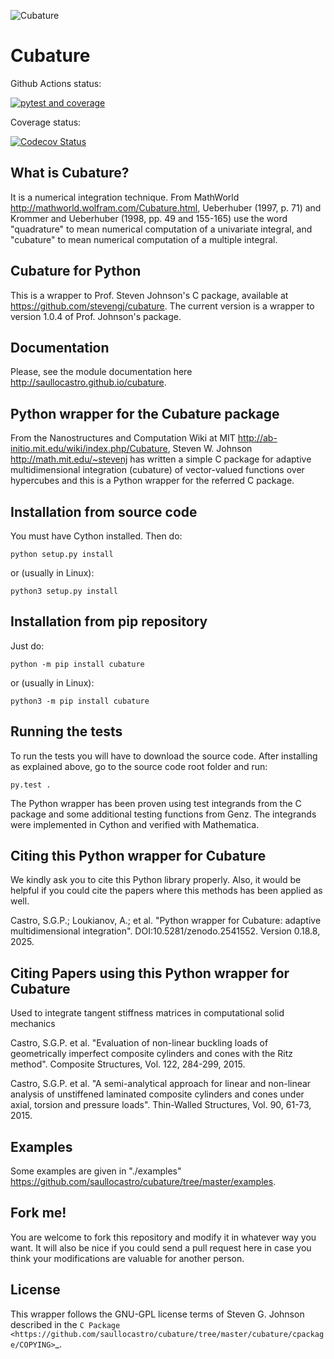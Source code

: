 ![Cubature](https://raw.github.com/saullocastro/cubature/master/cubature_logo.png "Cubature")

Cubature
========

Github Actions status:

[![pytest and coverage](https://github.com/saullocastro/cubature/actions/workflows/pytest_and_coverage.yml/badge.svg)](https://github.com/saullocastro/cubature/actions/workflows/pytest_and_coverage.yml)

Coverage status:

[![Codecov Status](https://codecov.io/gh/saullocastro/cubature/branch/master/graph/badge.svg?token=167I3DVK2G)](https://codecov.io/gh/saullocastro/cubature)


What is Cubature?
-----------------

It is a numerical integration technique.  From MathWorld
http://mathworld.wolfram.com/Cubature.html, Ueberhuber (1997, p. 71) and
Krommer and Ueberhuber (1998, pp. 49 and 155-165) use the word "quadrature" to
mean numerical computation of a univariate integral, and "cubature" to mean
numerical computation of a multiple integral.

Cubature for Python
-------------------

This is a wrapper to Prof. Steven Johnson's C package, available at https://github.com/stevengj/cubature.
The current version is a wrapper to version 1.0.4 of Prof. Johnson's package.

Documentation
-------------

Please, see the module documentation here http://saullocastro.github.io/cubature.

Python wrapper for the Cubature package
---------------------------------------

From the Nanostructures and Computation Wiki at MIT
http://ab-initio.mit.edu/wiki/index.php/Cubature, Steven W. Johnson
http://math.mit.edu/~stevenj has written a simple C package for adaptive
multidimensional integration (cubature) of vector-valued functions over
hypercubes and this is a Python wrapper for the referred C package.

Installation from source code
-----------------------------

You must have Cython installed. Then do:

```
python setup.py install 
```

or (usually in Linux):

```
python3 setup.py install
```

Installation from pip repository
--------------------------------

Just do:

```
python -m pip install cubature
```

or (usually in Linux):

```
python3 -m pip install cubature
```

Running the tests
-----------------

To run the tests you will have to download the source code. After installing as
explained above, go to the source code root folder and run:

```
py.test .
```

The Python wrapper has been proven using test integrands from the C
package and some additional testing functions from Genz. The integrands
were implemented in Cython and verified with Mathematica.


Citing this Python wrapper for Cubature
---------------------------------------

We kindly ask you to cite this Python library properly. Also, it would be
helpful if you could cite the papers where this methods has been applied as
well.

Castro, S.G.P.; Loukianov, A.; et al. "Python wrapper for Cubature: adaptive multidimensional integration". DOI:10.5281/zenodo.2541552. Version 0.18.8, 2025.



Citing Papers using this Python wrapper for Cubature
----------------------------------------------------

Used to integrate tangent stiffness matrices in computational solid mechanics

Castro, S.G.P. et al. "Evaluation of non-linear buckling loads of geometrically imperfect composite cylinders and cones with the Ritz method". Composite Structures, Vol. 122, 284-299, 2015.

Castro, S.G.P. et al. "A semi-analytical approach for linear and non-linear analysis of unstiffened laminated composite cylinders and cones under axial, torsion and pressure loads". Thin-Walled Structures, Vol. 90, 61-73, 2015.

Examples
--------

Some examples are given in "./examples" https://github.com/saullocastro/cubature/tree/master/examples.


Fork me!
--------

You are welcome to fork this repository and modify it in whatever way you
want. It will also be nice if you could send a pull request here in case
you think your modifications are valuable for another person.


License
-------

This wrapper follows the GNU-GPL license terms of Steven G. Johnson described in the `C Package <https://github.com/saullocastro/cubature/tree/master/cubature/cpackage/COPYING>`_.
